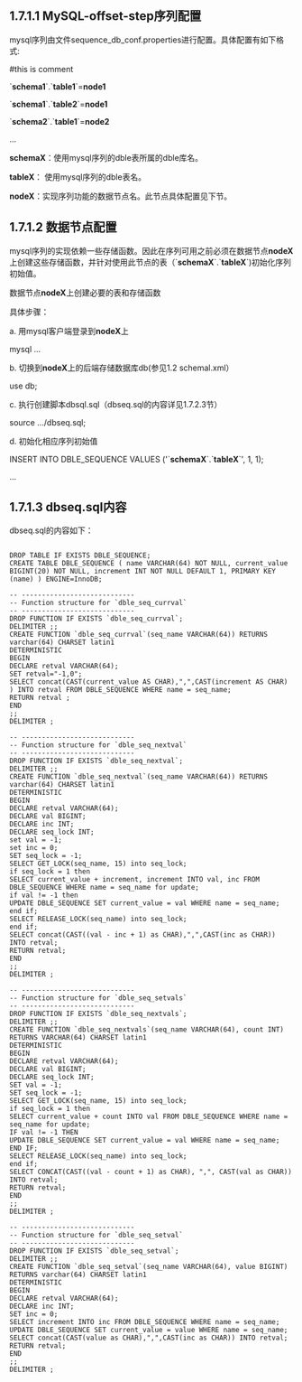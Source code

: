 
## 1.7.1.1 MySQL-offset-step序列配置

mysql序列由文件sequence_db_conf.properties进行配置。具体配置有如下格式:

\#this is comment

\`**schema1**\`\.\`**table1**\`=**node1**

\`**schema1**\`\.\`**table2**\`=**node1**

\`**schema2**\`\.\`**table1**\`=**node2**

...

**schemaX**：使用mysql序列的dble表所属的dble库名。

**tableX**： 使用mysql序列的dble表名。

**nodeX**：实现序列功能的数据节点名。此节点具体配置见下节。

## 1.7.1.2 数据节点配置

mysql序列的实现依赖一些存储函数。因此在序列可用之前必须在数据节点**nodeX**上创建这些存储函数，并针对使用此节点的表（\`**schemaX**\`\.\`**tableX**\`)初始化序列初始值。

数据节点**nodeX**上创建必要的表和存储函数

具体步骤：

a. 用mysql客户端登录到**nodeX**上

   mysql ...

b. 切换到**nodeX**上的后端存储数据库db(参见1.2 schemal.xml）

use db;

c. 执行创建脚本dbsql.sql（dbseq.sql的内容详见1.7.2.3节）

source .../dbseq.sql;

d. 初始化相应序列初始值

INSERT INTO DBLE_SEQUENCE VALUES ('\`**schemaX**\`\.\`**tableX**\`', 1, 1);

...

## 1.7.1.3 dbseq.sql内容

dbseq.sql的内容如下：  


```  

DROP TABLE IF EXISTS DBLE_SEQUENCE;  
CREATE TABLE DBLE_SEQUENCE ( name VARCHAR(64) NOT NULL, current_value BIGINT(20) NOT NULL, increment INT NOT NULL DEFAULT 1, PRIMARY KEY (name) ) ENGINE=InnoDB;

-- ----------------------------  
-- Function structure for `dble_seq_currval`  
-- ----------------------------  
DROP FUNCTION IF EXISTS `dble_seq_currval`;  
DELIMITER ;;  
CREATE FUNCTION `dble_seq_currval`(seq_name VARCHAR(64)) RETURNS varchar(64) CHARSET latin1  
DETERMINISTIC  
BEGIN  
DECLARE retval VARCHAR(64);  
SET retval="-1,0";  
SELECT concat(CAST(current_value AS CHAR),",",CAST(increment AS CHAR) ) INTO retval FROM DBLE_SEQUENCE WHERE name = seq_name;  
RETURN retval ;  
END  
;;  
DELIMITER ;

-- ----------------------------  
-- Function structure for `dble_seq_nextval`  
-- ----------------------------  
DROP FUNCTION IF EXISTS `dble_seq_nextval`;  
DELIMITER ;;  
CREATE FUNCTION `dble_seq_nextval`(seq_name VARCHAR(64)) RETURNS varchar(64) CHARSET latin1  
DETERMINISTIC  
BEGIN  
DECLARE retval VARCHAR(64);  
DECLARE val BIGINT;  
DECLARE inc INT;  
DECLARE seq_lock INT;  
set val = -1;  
set inc = 0;  
SET seq_lock = -1;  
SELECT GET_LOCK(seq_name, 15) into seq_lock;  
if seq_lock = 1 then  
SELECT current_value + increment, increment INTO val, inc FROM DBLE_SEQUENCE WHERE name = seq_name for update;  
if val != -1 then  
UPDATE DBLE_SEQUENCE SET current_value = val WHERE name = seq_name;  
end if;  
SELECT RELEASE_LOCK(seq_name) into seq_lock;  
end if;  
SELECT concat(CAST((val - inc + 1) as CHAR),",",CAST(inc as CHAR)) INTO retval;  
RETURN retval;  
END  
;;  
DELIMITER ;

-- ----------------------------  
-- Function structure for `dble_seq_setvals`  
-- ----------------------------  
DROP FUNCTION IF EXISTS `dble_seq_nextvals`;  
DELIMITER ;;  
CREATE FUNCTION `dble_seq_nextvals`(seq_name VARCHAR(64), count INT) RETURNS VARCHAR(64) CHARSET latin1  
DETERMINISTIC  
BEGIN  
DECLARE retval VARCHAR(64);  
DECLARE val BIGINT;  
DECLARE seq_lock INT;  
SET val = -1;  
SET seq_lock = -1;  
SELECT GET_LOCK(seq_name, 15) into seq_lock;  
if seq_lock = 1 then  
SELECT current_value + count INTO val FROM DBLE_SEQUENCE WHERE name = seq_name for update;  
IF val != -1 THEN  
UPDATE DBLE_SEQUENCE SET current_value = val WHERE name = seq_name;  
END IF;  
SELECT RELEASE_LOCK(seq_name) into seq_lock;  
end if;  
SELECT CONCAT(CAST((val - count + 1) as CHAR), ",", CAST(val as CHAR)) INTO retval;  
RETURN retval;  
END  
;;  
DELIMITER ;

-- ----------------------------  
-- Function structure for `dble_seq_setval`  
-- ----------------------------  
DROP FUNCTION IF EXISTS `dble_seq_setval`;  
DELIMITER ;;  
CREATE FUNCTION `dble_seq_setval`(seq_name VARCHAR(64), value BIGINT) RETURNS varchar(64) CHARSET latin1  
DETERMINISTIC  
BEGIN  
DECLARE retval VARCHAR(64);  
DECLARE inc INT;  
SET inc = 0;  
SELECT increment INTO inc FROM DBLE_SEQUENCE WHERE name = seq_name;  
UPDATE DBLE_SEQUENCE SET current_value = value WHERE name = seq_name;  
SELECT concat(CAST(value as CHAR),",",CAST(inc as CHAR)) INTO retval;  
RETURN retval;  
END  
;;  
DELIMITER ;

```  
 
